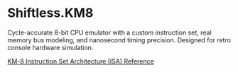 # Shiftless.KM8
Cycle-accurate 8-bit CPU emulator with a custom instruction set, real memory bus modeling, and nanosecond timing precision. Designed for retro console hardware simulation.

[KM-8 Instruction Set Architecture (ISA) Reference](https://docs.google.com/spreadsheets/d/e/2PACX-1vSSzp-oZNr_h9Us65e0UrF9ESyOXO6_gnx0hY0Eyh24c0IlcSEq00Tn180mcb8w0Caj9aS4pJOzBxoL/pubhtml)
